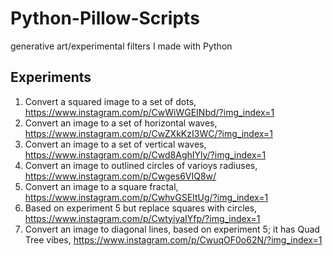# Python-Pillow-Scripts
generative art/experimental filters I made with Python

## Experiments
1. Convert a squared image to a set of dots, https://www.instagram.com/p/CwWiWGEINbd/?img_index=1
2. Convert an image to a set of horizontal waves, https://www.instagram.com/p/CwZXkKzI3WC/?img_index=1
3. Convert an image to a set of vertical waves, https://www.instagram.com/p/Cwd8AghIYly/?img_index=1
4. Convert an image to outlined circles of varioys radiuses, https://www.instagram.com/p/Cwges6VIQ8w/
5. Convert an image to a square fractal, https://www.instagram.com/p/CwhvGSEItUg/?img_index=1
6. Based on experiment 5 but replace squares with circles, https://www.instagram.com/p/CwtyiyaIYfp/?img_index=1
7. Convert an image to diagonal lines, based on experiment 5; it has Quad Tree vibes, https://www.instagram.com/p/CwuqOF0o62N/?img_index=1
